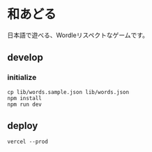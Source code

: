 # 和あどる

日本語で遊べる、Wordleリスペクトなゲームです。

## develop

### initialize

```
cp lib/words.sample.json lib/words.json
npm install
npm run dev
```

## deploy

```
vercel --prod
```
